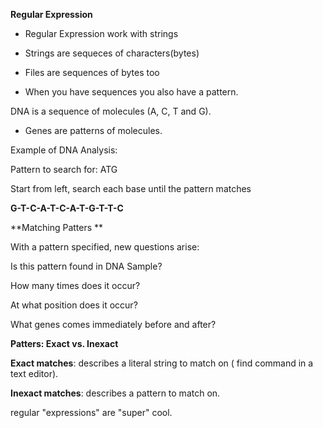 **Regular Expression**



* Regular Expression work with strings

* Strings are sequeces of characters\(bytes\)

* Files are sequences of bytes too

* When you have sequences you also have a pattern.



DNA is a sequence of molecules \(A, C, T and G\).

* Genes are patterns of molecules.

Example of DNA Analysis: 

Pattern to search for: ATG 

Start from left, search each base until the pattern matches 

**G-T-C-A-T-C-A-T-G-T-T-C**



**Matching Patters **

With a pattern specified, new questions arise: 

Is this pattern found in DNA Sample? 

How many times does it occur?

At what position does it occur?

What genes comes immediately before and after?



**Patters: Exact vs. Inexact**

**Exact matches**: describes a literal string to match on \( find command in a text editor\).

**Inexact matches**: describes a pattern to match on. 

regular "expressions" are "super" cool. 







